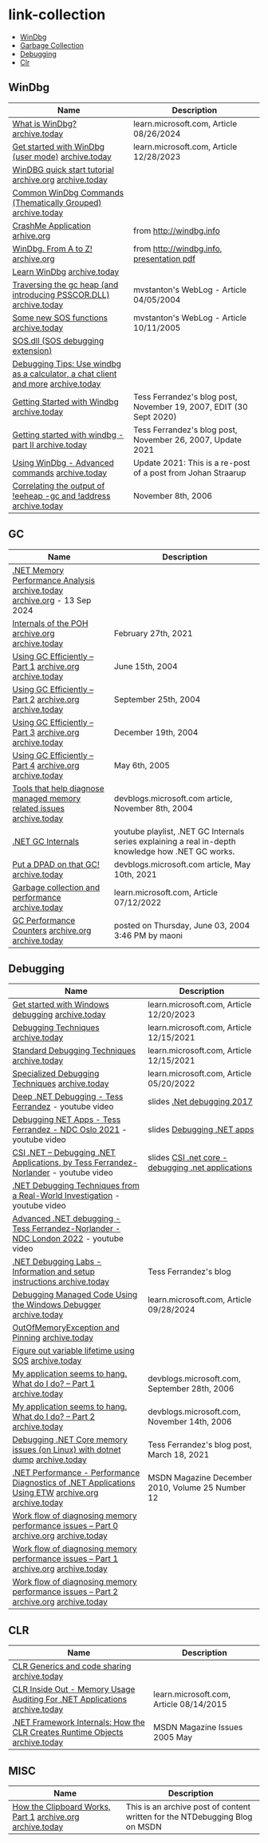 # link-collection
* [WinDbg](#WinDbg)
* [Garbage Collection](#GC)
* [Debugging](#Debugging)
* [Clr](#CLR)

## WinDbg
| Name                                                                       | Description                                                                        |
|----------------------------------------------------------------------------|------------------------------------------------------------------------------------|
| [What is WinDbg?](https://learn.microsoft.com/en-us/windows-hardware/drivers/debuggercmds/windbg-overview) [archive.today](https://archive.ph/aGsU8)| learn.microsoft.com, Article 08/26/2024 |
| [Get started with WinDbg (user mode)](https://learn.microsoft.com/en-us/windows-hardware/drivers/debugger/getting-started-with-windbg) [archive.today](https://archive.is/blrZ2)| learn.microsoft.com, Article 12/28/2023 |
| [WinDBG quick start tutorial](https://codemachine.com/articles/windbg_quickstart.html) [archive.org](http://web.archive.org/web/20240324162937/https://codemachine.com/articles/windbg_quickstart.html) [archive.today](https://archive.ph/RANiR)| |
| [Common WinDbg Commands (Thematically Grouped)](http://windbg.info/doc/1-common-cmds.html) [archive.today](https://archive.ph/AMJxT)| |
| [CrashMe Application](http://windbg.info/apps/46-crashme.html) [arhive.org](http://web.archive.org/web/20240419221017/http://windbg.info/apps/46-crashme.html) | from http://windbg.info |
| [WinDbg. From A to Z!](http://www.windbg.info/doc/2-windbg-a-z.html) [archive.org](http://web.archive.org/web/20240423081410/http://www.windbg.info/doc/2-windbg-a-z.html) | from http://windbg.info, [presentation pdf](http://web.archive.org/web/20240411085442/http://windbg.info/download/doc/pdf/WinDbg_A_to_Z_color.pdf) |
| [Learn WinDbg](http://www.windbg.xyz) [archive.today](https://archive.ph/JkpmO) ||
| [Traversing the gc heap (and introducing PSSCOR.DLL)](https://learn.microsoft.com/en-us/archive/blogs/mvstanton/traversing-the-gc-heap-and-introducing-psscor-dll) [archive.today](https://archive.ph/iys9H) | mvstanton's WebLog - Article 04/05/2004 |
| [Some new SOS functions](https://learn.microsoft.com/en-us/archive/blogs/mvstanton/some-new-sos-functions) [archive.today](https://archive.ph/W2fQV) | mvstanton's WebLog - Article 10/11/2005 |
| [SOS.dll (SOS debugging extension)](https://learn.microsoft.com/en-us/dotnet/framework/tools/sos-dll-sos-debugging-extension) | |
| [Debugging Tips: Use windbg as a calculator, a chat client and more](https://www.tessferrandez.com/blog/2006/01/18/debugging-tips-use-windbg-as-a-calculator.html) [archive.today](https://archive.ph/mwpmW) ||
| [Getting Started with Windbg](https://www.tessferrandez.com/blog/2007/11/19/getting-started-with-windbg.html) [archive.today](https://archive.ph/RmqXw) | Tess Ferrandez's blog post, November 19, 2007, EDIT (30 Sept 2020) |
| [Getting started with windbg - part II ](https://www.tessferrandez.com/blog/2007/11/26/getting-started-with-windbg-part-ii.html) [archive.today](https://archive.ph/AvBvH) | Tess Ferrandez's blog post, November 26, 2007, Update 2021 |
| [Using WinDbg - Advanced commands](https://www.tessferrandez.com/blog/2008/01/23/windbg-advanced-commands.html) [archive.today](https://archive.ph/pcd6W)| Update 2021: This is a re-post of a post from Johan Straarup |
| [Correlating the output of !eeheap -gc and !address](https://devblogs.microsoft.com/dotnet/correlating-the-output-of-eeheap-gc-and-address/) [archive.today](https://archive.ph/8QIjA) | November 8th, 2006 |


## GC
| Name                                                                       | Description                                                                        |
|----------------------------------------------------------------------------|------------------------------------------------------------------------------------|
| [.NET Memory Performance Analysis](https://github.com/Maoni0/mem-doc/blob/master/doc/.NETMemoryPerformanceAnalysis.md) [archive.today](https://archive.ph/PrWlh) [archive.org](https://web.archive.org/web/20240913230707/https://github.com/Maoni0/mem-doc/blob/master/doc/.NETMemoryPerformanceAnalysis.md) - 13 Sep 2024 ||
| [Internals of the POH](https://devblogs.microsoft.com/dotnet/internals-of-the-poh/) [archive.org](https://web.archive.org/web/20240607094136/https://devblogs.microsoft.com/dotnet/internals-of-the-poh/) [archive.today](https://archive.ph/9nJXv) | February 27th, 2021 |
| [Using GC Efficiently – Part 1](https://devblogs.microsoft.com/dotnet/using-gc-efficiently-part-1/) [archive.org](https://web.archive.org/web/20240607094058/https://devblogs.microsoft.com/dotnet/using-gc-efficiently-part-1/) [archive.today](https://archive.ph/42F7l) | June 15th, 2004 |
| [Using GC Efficiently – Part 2](https://devblogs.microsoft.com/dotnet/using-gc-efficiently-part-2/) [archive.org](https://web.archive.org/web/20240609085207/https://devblogs.microsoft.com/dotnet/using-gc-efficiently-part-2/) [archive.today](https://archive.ph/NAowO)| September 25th, 2004 |
| [Using GC Efficiently – Part 3](https://devblogs.microsoft.com/dotnet/using-gc-efficiently-part-3/) [archive.org](https://web.archive.org/web/20240607094156/https://devblogs.microsoft.com/dotnet/using-gc-efficiently-part-3/) [archive.today](https://archive.ph/65i45)| December 19th, 2004 |
| [Using GC Efficiently – Part 4](https://devblogs.microsoft.com/dotnet/using-gc-efficiently-part-4/) [archive.org](https://web.archive.org/web/20240607094526/https://devblogs.microsoft.com/dotnet/using-gc-efficiently-part-4/) [archive.today](https://archive.ph/wdTGg)| May 6th, 2005 |
| [Tools that help diagnose managed memory related issues](https://devblogs.microsoft.com/dotnet/tools-that-help-diagnose-managed-memory-related-issues/) [archive.today](https://archive.ph/fB9jA) | devblogs.microsoft.com article, November 8th, 2004 |
| [.NET GC Internals](https://www.youtube.com/playlist?list=PLpUkQYy-K8Y-wYcDgDXKhfs6OT8fFQtVm) | youtube playlist, .NET GC Internals series explaining a real in-depth knowledge how .NET GC works. |
| [Put a DPAD on that GC!](https://devblogs.microsoft.com/dotnet/put-a-dpad-on-that-gc/) [archive.today](https://archive.ph/AdujA)| devblogs.microsoft.com article, May 10th, 2021 |
| [Garbage collection and performance](https://learn.microsoft.com/en-us/dotnet/standard/garbage-collection/performance) [archive.today](https://archive.ph/CxLSz) | learn.microsoft.com, Article 07/12/2022 |
| [GC Performance Counters](https://devblogs.microsoft.com/dotnet/gc-performance-counters/) [archive.org](https://web.archive.org/web/20051123014042/http://blogs.msdn.com/maoni/archive/2004/06/03/148029.aspx) [archive.today](https://archive.ph/VwLhZ)| posted on Thursday, June 03, 2004 3:46 PM by maoni |


## Debugging
| Name                                                                       | Description                                                                        |
|----------------------------------------------------------------------------|------------------------------------------------------------------------------------|
| [Get started with Windows debugging](https://learn.microsoft.com/en-us/windows-hardware/drivers/debugger/getting-started-with-windows-debugging) [archive.today](https://archive.is/7mOG5)| learn.microsoft.com, Article 12/20/2023 |
| [Debugging Techniques](https://learn.microsoft.com/en-us/windows-hardware/drivers/debugger/debugging-techniques) [archive.today](https://archive.ph/PiJpZ)| learn.microsoft.com, Article 12/15/2021 |
| [Standard Debugging Techniques](https://learn.microsoft.com/en-us/windows-hardware/drivers/debugger/standard-debugging-techniques) [archive.today](https://archive.ph/8vQus) | learn.microsoft.com, Article 12/15/2021 |
| [Specialized Debugging Techniques](https://learn.microsoft.com/en-us/windows-hardware/drivers/debugger/specialized-debugging-techniques) [archive.today](https://archive.ph/kqkt4) | learn.microsoft.com, Article 05/20/2022 |
| [Deep .NET Debugging - Tess Ferrandez](https://www.youtube.com/watch?v=S-jiM07X3fs) - youtube video| slides [.Net debugging 2017](https://www.slideshare.net/slideshow/net-debugging-2017/71633740) |
| [Debugging NET Apps - Tess Ferrandez - NDC Oslo 2021](https://www.youtube.com/watch?v=5LTT8OfcnsM) - youtube video| slides [Debugging .NET apps](https://www.slideshare.net/slideshow/debugging-net-apps/251122931) |
| [CSI .NET – Debugging .NET Applications, by Tess Ferrandez-Norlander](https://www.youtube.com/watch?v=z2B8OruMT6s) - youtube video| slides [CSI .net core - debugging .net applications](https://www.slideshare.net/slideshow/csi-net-core-debugging-net-applications/248330523)|
| [.NET Debugging Techniques from a Real-World Investigation](https://www.youtube.com/watch?v=23E0JVmo9MM) - youtube video ||
| [Advanced .NET debugging - Tess Ferrandez-Norlander - NDC London 2022](https://www.youtube.com/watch?v=yA-b-V_9N_E) - youtube video ||
| [.NET Debugging Labs - Information and setup instructions ](https://www.tessferrandez.com/blog/2008/02/04/debugging-demos-setup-instructions.html) [archive.today](https://archive.ph/PThUn) | Tess Ferrandez's blog |
| [Debugging Managed Code Using the Windows Debugger](https://learn.microsoft.com/en-us/windows-hardware/drivers/debugger/debugging-managed-code) [archive.today](https://archive.ph/PcbOw)| learn.microsoft.com, Article 09/28/2024 |
| [OutOfMemoryException and Pinning](https://learn.microsoft.com/en-us/archive/blogs/yunjin/outofmemoryexception-and-pinning) [archive.today](https://archive.ph/5eAXI) ||
| [Figure out variable lifetime using SOS](https://learn.microsoft.com/en-us/archive/blogs/yunjin/figure-out-variable-lifetime-using-sos) [archive.today](https://archive.ph/wXfos) ||
| [My application seems to hang. What do I do? – Part 1](https://devblogs.microsoft.com/dotnet/my-application-seems-to-hang-what-do-i-do-part-1/) [archive.today](https://archive.ph/AoH4f) | devblogs.microsoft.com, September 28th, 2006 |
| [My application seems to hang. What do I do? – Part 2](https://devblogs.microsoft.com/dotnet/my-application-seems-to-hang-what-do-i-do-part-2/) [archive.today](https://archive.ph/8nky9) | devblogs.microsoft.com, November 14th, 2006 |
| [Debugging .NET Core memory issues (on Linux) with dotnet dump](https://www.tessferrandez.com/blog/2021/03/18/debugging-a-netcore-memory-issue-with-dotnet-dump.html) [archive.today](https://archive.ph/y232F) | Tess Ferrandez's blog post, March 18, 2021 |
| [.NET Performance - Performance Diagnostics of .NET Applications Using ETW](https://learn.microsoft.com/en-us/archive/msdn-magazine/2010/december/msdn-magazine-net-performance-performance-diagnostics-of-net-applications-using-etw) [archive.org](http://web.archive.org/web/20230608164228/https://learn.microsoft.com/en-us/archive/msdn-magazine/2010/december/msdn-magazine-net-performance-performance-diagnostics-of-net-applications-using-etw) [archive.today](https://archive.ph/RqIyN) | MSDN Magazine December 2010, Volume 25 Number 12 |
| [Work flow of diagnosing memory performance issues – Part 0](https://devblogs.microsoft.com/dotnet/work-flow-of-diagnosing-memory-performance-issues-part-0/) [archive.org](http://web.archive.org/web/20240608162551/https://devblogs.microsoft.com/dotnet/work-flow-of-diagnosing-memory-performance-issues-part-0/) [archive.today](https://archive.ph/5kiov) |  |
| [Work flow of diagnosing memory performance issues – Part 1](https://devblogs.microsoft.com/dotnet/work-flow-of-diagnosing-memory-performance-issues-part-1/) [archive.org](http://web.archive.org/web/20240608162553/https://devblogs.microsoft.com/dotnet/work-flow-of-diagnosing-memory-performance-issues-part-1/) [archive.today](https://archive.ph/mjBDX) |  |
| [Work flow of diagnosing memory performance issues – Part 2](https://devblogs.microsoft.com/dotnet/work-flow-of-diagnosing-memory-performance-issues-part-2/) [archive.org](http://web.archive.org/web/20240302132333/https://devblogs.microsoft.com/dotnet/work-flow-of-diagnosing-memory-performance-issues-part-2/) [archive.today](https://archive.ph/la94J) |  |




## CLR
| Name                                                                       | Description                                                                        |
|----------------------------------------------------------------------------|------------------------------------------------------------------------------------|
| [CLR Generics and code sharing](https://learn.microsoft.com/en-us/archive/blogs/joelpob/clr-generics-and-code-sharing) [archive.today](https://archive.ph/qZMt4) ||
| [CLR Inside Out - Memory Usage Auditing For .NET Applications](https://learn.microsoft.com/en-us/archive/msdn-magazine/2009/june/memory-usage-auditing-for-net-applications) [archive.today](https://archive.ph/MHEYO)| learn.microsoft.com, Article 08/14/2015|
| [.NET Framework Internals: How the CLR Creates Runtime Objects](https://learn.microsoft.com/en-us/archive/msdn-magazine/2005/may/net-framework-internals-how-the-clr-creates-runtime-objects) [archive.today](https://archive.ph/HiIa4) | MSDN Magazine Issues  2005  May |

## MISC
| Name                                                                       | Description                                                                        |
|----------------------------------------------------------------------------|------------------------------------------------------------------------------------|
| [How the Clipboard Works, Part 1](https://burrough.org/archives/284) [archive.org](http://web.archive.org/web/20240303100349/https://burrough.org/archives/284) [archive.today](https://archive.ph/yuzLz) | This is an archive post of content written for the NTDebugging Blog on MSDN |
